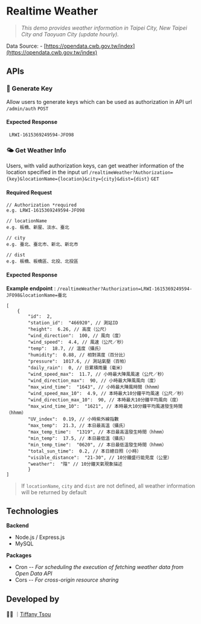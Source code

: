 
# Realtime Weather

> *This demo provides weather information in Taipei City, New Taipei City and Taoyuan City (update hourly).*

Data Source: -   [https://opendata.cwb.gov.tw/index](https://opendata.cwb.gov.tw/index)

## APIs
### 🔑 Generate Key
Allow users to generate keys which can be used as authorization in API url
 `/admin/auth` `POST`
 #### Expected Response

     LRWI-1615369249594-JFO98

### 🌤 Get Weather Info
Users, with valid authorization keys, can get weather information of the location specified in the input url
 `/realtimeWeather?Authorization={key}&locationName={location}&city={city}&dist={dist}` `GET`
  #### Required Request

    // Authorization *required
    e.g. LRWI-1615369249594-JFO98
    
    // locationName
    e.g. 板橋、新屋、淡水、臺北
    
    // city
    e.g. 臺北、臺北市、新北、新北市
    
    // dist
    e.g. 板橋、板橋區、北投、北投區
    
 #### Expected Response
**Example endpoint** : `/realtimeWeather?Authorization=LRWI-1615369249594-JFO98&locationName=臺北`

    [
    	{
    		"id":  2,
    		"station_id":  "466920", // 測站ID
    		"height":  6.26, // 高度（公尺）
    		"wind_direction":  100, // 風向（度）
    		"wind_speed":  4.4, // 風速（公尺／秒）
    		"temp":  18.7, // 溫度（攝氏）
    		"humidity":  0.88, // 相對濕度（百分比）
    		"pressure":  1017.6, // 測站氣壓（百帕）
    		"daily_rain":  0, // 日累積雨量（毫米）
    		"wind_speed_max":  11.7, // 小時最大陣風風速（公尺／秒）
    		"wind_direction_max":  90, // 小時最大陣風風向（度）
    		"max_wind_time":  "1643", // 小時最大陣風時間（hhmm）
    		"wind_speed_max_10":  4.9, // 本時最大10分鐘平均風速（公尺／秒）
    		"wind_direction_max_10":  90, // 本時最大10分鐘平均風向（度）
    		"max_wind_time_10":  "1621", // 本時最大10分鐘平均風速發生時間（hhmm）
    		"UV_index":  0.19, // 小時紫外線指數
    		"max_temp":  21.3, // 本日最高溫（攝氏）
    		"max_temp_time":  "1319", // 本日最高溫發生時間（hhmm）
    		"min_temp":  17.5, // 本日最低溫（攝氏）
    		"min_temp_time":  "0620", // 本日最低溫發生時間（hhmm）
    		"total_sun_time":  0.2, // 本日總日照（小時）
    		"visible_distance":  "21-30", // 10分鐘盛行能見度（公里）
    		"weather":  "陰" // 10分鐘天氣現象描述
    		}
    ]

> If `locationName`, `city` and `dist` are not defined, all weather
> information will be returned by default

## Technologies
**Backend**
- Node.js / Express.js
- MySQL

**Packages**
- Cron
-- *For scheduling the execution of fetching weather data from Open Data API*
- Cors
-- *For cross-origin resource sharing*

## Developed by
👩‍💻  ｜[Tiffany Tsou](https://github.com/Tiffanymctsou "Tiffany Tsou")